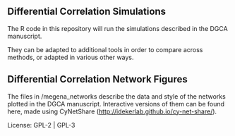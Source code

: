 ## Differential Correlation Simulations

The R code in this repository will run the simulations described in the DGCA manuscript.

They can be adapted to additional tools in order to compare across methods, or adapted in various other ways.

## Differential Correlation Network Figures

The files in /megena_networks describe the data and style of the networks plotted in the DGCA manuscript. Interactive versions of them can be found here, made using CyNetShare (http://idekerlab.github.io/cy-net-share/). 

License: GPL-2 | GPL-3
